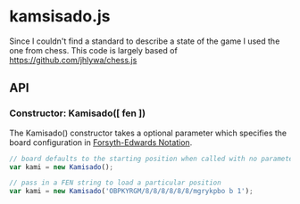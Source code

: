# kamsisado.js
Since I couldn't find a standard to describe a state of the game I used the one from chess. This code is largely based of https://github.com/jhlywa/chess.js

## API

### Constructor: Kamisado([ fen ])
The Kamisado() constructor takes a optional parameter which specifies the board configuration
in [Forsyth-Edwards Notation](http://en.wikipedia.org/wiki/Forsyth%E2%80%93Edwards_Notation).

```js
// board defaults to the starting position when called with no parameters
var kami = new Kamisado();

// pass in a FEN string to load a particular position
var kami = new Kamisado('OBPKYRGM/8/8/8/8/8/8/mgrykpbo b 1');